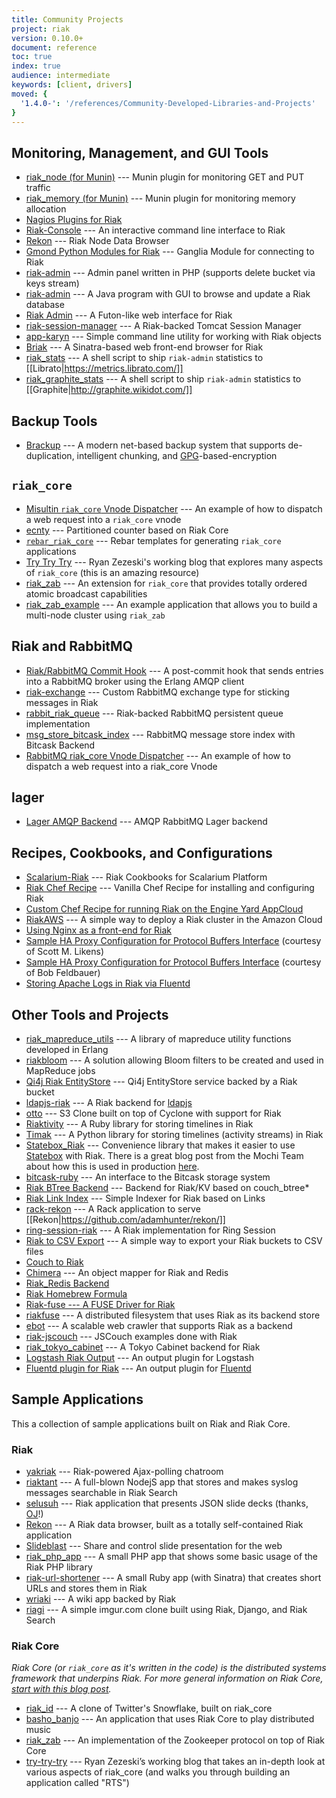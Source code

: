 ```yaml
---
title: Community Projects
project: riak
version: 0.10.0+
document: reference
toc: true
index: true
audience: intermediate
keywords: [client, drivers]
moved: {
  '1.4.0-': '/references/Community-Developed-Libraries-and-Projects'
}
---
```


## Monitoring, Management, and GUI Tools

* [riak_node (for Munin)](https://github.com/munin-monitoring/contrib/blob/master/plugins/riak/riak_node) --- Munin plugin for monitoring GET and PUT traffic
* [riak_memory (for Munin)](https://github.com/munin-monitoring/contrib/blob/master/plugins/riak/riak_memory) --- Munin plugin for monitoring memory allocation
* [Nagios Plugins for Riak](https://github.com/xb95/nagios-plugins)
* [Riak-Console](https://github.com/lucaspiller/riak-console) --- An interactive command line interface to Riak
* [Rekon](https://github.com/basho/rekon) --- Riak Node Data Browser
* [Gmond Python Modules for Riak](http://github.com/jnewland/gmond_python_modules/tree/master/riak) --- Ganglia Module for connecting to Riak
* [riak-admin](https://github.com/pentium10/riak-admin) --- Admin panel written in PHP (supports delete bucket via keys stream)
* [riak-admin](http://bitbucket.org/harmen/riak-admin/) --- A Java program with GUI to browse and update a Riak database
* [Riak Admin](http://github.com/frank06/riak-admin) --- A Futon-like web interface for Riak
* [riak-session-manager](https://github.com/jbrisbin/riak-session-manager) --- A Riak-backed Tomcat Session Manager
* [app-karyn](https://github.com/tempire/app-karyn) --- Simple command line utility for working with Riak objects
* [Briak](http://github.com/johnthethird/Briak) --- A Sinatra-based web front-end browser for Riak
* [riak_stats](https://gist.github.com/4064937) --- A shell script to ship `riak-admin` statistics to [[Librato|https://metrics.librato.com/]]
* [riak_graphite_stats](https://gist.github.com/4064990) --- A shell script to ship `riak-admin` statistics to [[Graphite|http://graphite.wikidot.com/]]

## Backup Tools

* [Brackup](http://code.google.com/p/brackup/) --- A modern net-based backup system that supports de-duplication, intelligent chunking, and [GPG](http://en.wikipedia.org/wiki/GNU_Privacy_Guard)-based-encryption

## `riak_core`

* [Misultin `riak_core` Vnode Dispatcher](https://github.com/jbrisbin/misultin-riak-core-vnode-dispatcher) --- An example of how to dispatch a web request into a `riak_core` vnode
* [ecnty](https://github.com/benmmurphy/ecnty) --- Partitioned counter based on Riak Core
* [`rebar_riak_core`](https://github.com/websterclay/rebar_riak_core) --- Rebar templates for generating `riak_core` applications
* [Try Try Try](https://github.com/rzezeski/try-try-try/) --- Ryan Zezeski's working blog that explores many aspects of `riak_core` (this is an amazing resource)
* [riak_zab](https://github.com/jtuple/riak_zab) --- An extension for `riak_core` that provides totally ordered atomic broadcast capabilities
* [riak_zab_example](https://github.com/jtuple/riak_zab_example) --- An example application that allows you to build a multi-node cluster using `riak_zab`


## Riak and RabbitMQ

* [Riak/RabbitMQ Commit Hook](https://github.com/jbrisbin/riak-rabbitmq-commit-hooks) --- A post-commit hook that sends entries into a RabbitMQ broker using the Erlang AMQP client
* [riak-exchange](https://github.com/jbrisbin/riak-exchange) --- Custom RabbitMQ exchange type for sticking messages in Riak
* [rabbit_riak_queue](https://github.com/jbrisbin/rabbit_riak_queue) --- Riak-backed RabbitMQ persistent queue implementation
* [msg_store_bitcask_index](https://github.com/videlalvaro/msg_store_bitcask_index) --- RabbitMQ message store index with Bitcask Backend
* [RabbitMQ riak_core Vnode Dispatcher](https://github.com/jbrisbin/rabbitmq-riak_core-vnode-dispatcher) --- An example of how to dispatch a web request into a riak_core Vnode

## lager

* [Lager AMQP Backend](https://github.com/jbrisbin/lager_amqp_backend) --- AMQP RabbitMQ Lager backend


## Recipes, Cookbooks, and Configurations

* [Scalarium-Riak](https://github.com/roidrage/scalarium-riak) --- Riak Cookbooks for Scalarium Platform
* [Riak Chef Recipe](https://github.com/basho/riak-chef-cookbook) --- Vanilla Chef Recipe for installing and configuring Riak
* [Custom Chef Recipe for running Riak on the Engine Yard AppCloud](https://github.com/engineyard/ey-cloud-recipes/tree/master/cookbooks/riak)
* [RiakAWS](http://github.com/roder/riakaws) --- A simple way to deploy a Riak cluster in the Amazon Cloud
* [Using Nginx as a front-end for Riak](http://rigelgroupllc.com/wp/blog/using-nginx-as-a-front-end-for-riak)
* [Sample HA Proxy Configuration for Protocol Buffers Interface](http://lists.basho.com/pipermail/riak-users_lists.basho.com/2011-May/004387.html) (courtesy of Scott M. Likens)
* [Sample HA Proxy Configuration for Protocol Buffers Interface](http://lists.basho.com/pipermail/riak-users_lists.basho.com/2011-May/004388.html) (courtesy of Bob Feldbauer)
* [Storing Apache Logs in Riak via Fluentd](http://docs.fluentd.org/articles/apache-to-riak)

## Other Tools and Projects

* [riak_mapreduce_utils](http://github.com/whitenode/riak_mapreduce_utils) --- A library of mapreduce utility functions developed in Erlang
* [riakbloom](http://github.com/whitenode/riakbloom) --- A solution allowing Bloom filters to be created and used in MapReduce jobs
* [Qi4j Riak EntityStore](http://qi4j.org/extension-es-riak.html) --- Qi4j EntityStore service backed by a Riak bucket
* [ldapjs-riak](https://github.com/mcavage/node-ldapjs-riak) --- A Riak backend for [ldapjs](http://ldapjs.org)
* [otto](https://github.com/ncode/otto) --- S3 Clone built on top of Cyclone with support for Riak
* [Riaktivity](https://github.com/roidrage/riaktivity) --- A Ruby library for storing timelines in Riak
* [Timak](https://github.com/bretthoerner/timak) --- A Python library for storing timelines (activity streams) in Riak
* [Statebox_Riak](https://github.com/mochi/statebox_riak) --- Convenience library that makes it easier to use [Statebox](https://github.com/mochi/statebox) with Riak. There is a great blog post from the Mochi Team about how this is used in production [here](http://labs.mochimedia.com/archive/2011/05/08/statebox/).
* [bitcask-ruby](https://github.com/aphyr/bitcask-ruby) --- An interface to the Bitcask storage system
* [Riak BTree Backend](https://github.com/krestenkrab/riak_btree_backend) --- Backend for Riak/KV based on couch_btree*
* [Riak Link Index](https://github.com/krestenkrab/riak_link_index) --- Simple Indexer for Riak based on Links
* [rack-rekon](https://github.com/seomoz/rack-rekon) --- A Rack application to serve [[Rekon|https://github.com/adamhunter/rekon/]]
* [ring-session-riak](https://github.com/ossareh/ring-session-riak) --- A Riak implementation for Ring Session
* [Riak to CSV Export](https://github.com/bradfordw/riak_csv) --- A simple way to export your Riak buckets to CSV files
* [Couch to Riak](http://github.com/mattsta/couchdb/tree/couch_file-to-riak)
* [Chimera](http://github.com/benmyles/chimera) --- An object mapper for Riak and Redis
* [Riak_Redis Backend](http://github.com/cstar/riak_redis_backend)
* [Riak Homebrew Formula](http://github.com/roidrage/homebrew)
* [Riak-fuse --- A FUSE Driver for Riak](http://github.com/johnthethird/riak-fuse)
* [riakfuse](http://github.com/crucially/riakfuse) --- A distributed filesystem that uses Riak as its backend store
* [ebot](http://www.redaelli.org/matteo-blog/projects/ebot/) --- A scalable web crawler that supports Riak as a backend
* [riak-jscouch](https://github.com/jimpick/riak-jscouch) --- JSCouch examples done with Riak
* [riak_tokyo_cabinet](http://github.com/jebu/riak_tokyo_cabinet) --- A Tokyo Cabinet backend for Riak
* [Logstash Riak Output](http://logstash.net/docs/1.1.9/outputs/riak) --- An output plugin for Logstash
* [Fluentd plugin for Riak](http://github.com/kuenishi/fluent-plugin-riak) --- An output plugin for [Fluentd](http://fluentd.org)

## Sample Applications

This a collection of sample applications built on Riak and Riak Core.

### Riak

* [yakriak](http://github.com/seancribbs/yakriak) --- Riak-powered Ajax-polling chatroom
* [riaktant](https://github.com/basho/riaktant) --- A full-blown NodejS app that stores and makes syslog messages searchable in Riak Search
* [selusuh](https://github.com/OJ/selusuh) --- Riak application that presents JSON slide decks (thanks, [OJ](http://twitter.com/thecolonial)!)
* [Rekon](https://github.com/adamhunter/rekon) --- A Riak data browser, built as a totally self-contained Riak application
* [Slideblast](https://github.com/rustyio/SlideBlast) --- Share and control slide presentation for the web
* [riak_php_app](http://github.com/schofield/riak_php_app) --- A small PHP app that shows some basic usage of the Riak PHP library
* [riak-url-shortener](http://github.com/seancribbs/riak-url-shortener) --- A small Ruby app (with Sinatra) that creates short URLs and stores them in Riak
* [wriaki](https://github.com/basho/wriaki) --- A wiki app backed by Riak
* [riagi](https://github.com/basho/riagi) --- A simple imgur.com clone built using Riak, Django, and Riak Search

### Riak Core

_Riak Core (or `riak_core` as it's written in the code) is the distributed systems framework that underpins Riak. For more general information on Riak Core, [start with this blog post](http://blog.basho.com/2011/04/12/Where-To-Start-With-Riak-Core/)._

* [riak_id](https://github.com/seancribbs/riak_id) --- A clone of Twitter's Snowflake, built on riak_core
* [basho_banjo](https://github.com/rustyio/BashoBanjo) --- An application that uses Riak Core to play distributed music
* [riak_zab](https://github.com/jtuple/riak_zab) --- An implementation of the Zookeeper protocol on top of Riak Core
* [try-try-try](https://github.com/rzezeski/try-try-try) --- Ryan Zezeski’s working blog that takes an in-depth look at various aspects of riak_core (and walks you through building an application called "RTS") 
